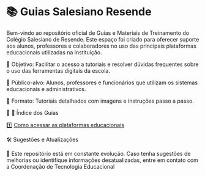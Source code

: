 # 📚 Guias Salesiano Resende #
Bem-vindo ao repositório oficial de Guias e Materiais de Treinamento do Colégio Salesiano de Resende. Este espaço foi criado para oferecer suporte aos alunos, professores e colaboradores no uso das principais plataformas educacionais utilizadas na instituição.

🔹 Objetivo: Facilitar o acesso a tutoriais e resolver dúvidas frequentes sobre o uso das ferramentas digitais da escola.

🔹 Público-alvo: Alunos, professores e funcionários que utilizam os sistemas educacionais e administrativos.

🔹 Formato: Tutoriais detalhados com imagens e instruções passo a passo.

📌 📂 Índice dos Guias

1️⃣ [Como acessar as plataformas educacionais](https://github.com/herrdohler/guias-salesiano-resende/tree/ba67e7a0317359aede09e1a2453f84ac67ce1887/guias)

🛠 Sugestões e Atualizações

📩 Este repositório está em constante evolução. Caso tenha sugestões de melhorias ou identifique informações desatualizadas, entre em contato com a Coordenação de Tecnologia Educacional
